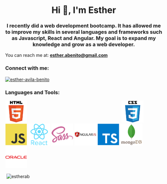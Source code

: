 <h1 align="center">Hi 👋, I'm Esther</h1>
<h3 align="center">I recently did a web development bootcamp. It has allowed me to improve my skills in several languages and frameworks such as Javascript, React and Angular. My goal is to expand my knowledge and grow as a web developer.</h3>

You can reach me at: **esther.abenito@gmail.com**

<h3 align="left">Connect with me:</h3>
<p align="left">
<a href="https://linkedin.com/in/esther-avila-benito" target="blank"><img align="center" src="https://raw.githubusercontent.com/rahuldkjain/github-profile-readme-generator/master/src/images/icons/Social/linked-in-alt.svg" alt="esther-avila-benito" height="30" width="40" /></a>
</p>

<h3 align="left">Languages and Tools:</h3>
<p align="left"> 
  
<img src="https://raw.githubusercontent.com/devicons/devicon/master/icons/html5/html5-original-wordmark.svg" alt="html5" width="70" height="70" style="margin-right: 300px;"/> 
<img src="https://raw.githubusercontent.com/devicons/devicon/master/icons/css3/css3-original-wordmark.svg" alt="css3" width="70" height="70"/> 
<img src="https://raw.githubusercontent.com/devicons/devicon/master/icons/javascript/javascript-original.svg" alt="javascript" width="70" height="70"/> 
<img src="https://raw.githubusercontent.com/devicons/devicon/master/icons/react/react-original-wordmark.svg" alt="react" width="70" height="70"/> 
<img src="https://raw.githubusercontent.com/devicons/devicon/master/icons/sass/sass-original.svg" alt="sass" width="70" height="70"/>
<img src="https://raw.githubusercontent.com/devicons/devicon/master/icons/angularjs/angularjs-original-wordmark.svg" alt="angularjs" width="70" height="70"/> 
<img src="https://raw.githubusercontent.com/devicons/devicon/master/icons/typescript/typescript-original.svg" alt="typescript" width="70" height="70"/>
<img src="https://raw.githubusercontent.com/devicons/devicon/master/icons/mongodb/mongodb-original-wordmark.svg" alt="mongodb" width="70" height="70"/>
<img src="https://raw.githubusercontent.com/devicons/devicon/master/icons/oracle/oracle-original.svg" alt="oracle" width="70" height="70"/>

</p>
  
<p>&nbsp;<img align="center" src="https://github-readme-stats.vercel.app/api?username=estherab&show_icons=true&locale=en" alt="estherab" /></p>
